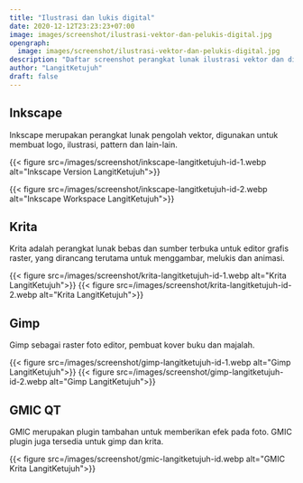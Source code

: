 ```yaml
---
title: "Ilustrasi dan lukis digital"
date: 2020-12-12T23:23:23+07:00
image: images/screenshot/ilustrasi-vektor-dan-pelukis-digital.jpg
opengraph:
  image: images/screenshot/ilustrasi-vektor-dan-pelukis-digital.jpg
description: "Daftar screenshot perangkat lunak ilustrasi vektor dan digital painting"
author: "LangitKetujuh"
draft: false
---
```


## Inkscape

Inkscape merupakan perangkat lunak pengolah vektor, digunakan untuk membuat logo, ilustrasi, pattern dan lain-lain.

{{< figure src=/images/screenshot/inkscape-langitketujuh-id-1.webp alt="Inkscape Version LangitKetujuh">}}

{{< figure src=/images/screenshot/inkscape-langitketujuh-id-2.webp alt="Inkscape Workspace LangitKetujuh">}}

## Krita

Krita adalah perangkat lunak bebas dan sumber terbuka untuk editor grafis raster, yang dirancang terutama untuk menggambar, melukis dan animasi.

{{< figure src=/images/screenshot/krita-langitketujuh-id-1.webp alt="Krita LangitKetujuh">}}
{{< figure src=/images/screenshot/krita-langitketujuh-id-2.webp alt="Krita LangitKetujuh">}}

## Gimp

Gimp sebagai raster foto editor, pembuat kover buku dan majalah.


{{< figure src=/images/screenshot/gimp-langitketujuh-id-1.webp alt="Gimp LangitKetujuh">}}
{{< figure src=/images/screenshot/gimp-langitketujuh-id-2.webp alt="Gimp LangitKetujuh">}}

## GMIC QT

GMIC merupakan plugin tambahan untuk memberikan efek pada foto. GMIC plugin juga tersedia untuk gimp dan krita.

{{< figure src=/images/screenshot/gmic-langitketujuh-id.webp alt="GMIC Krita LangitKetujuh">}}
